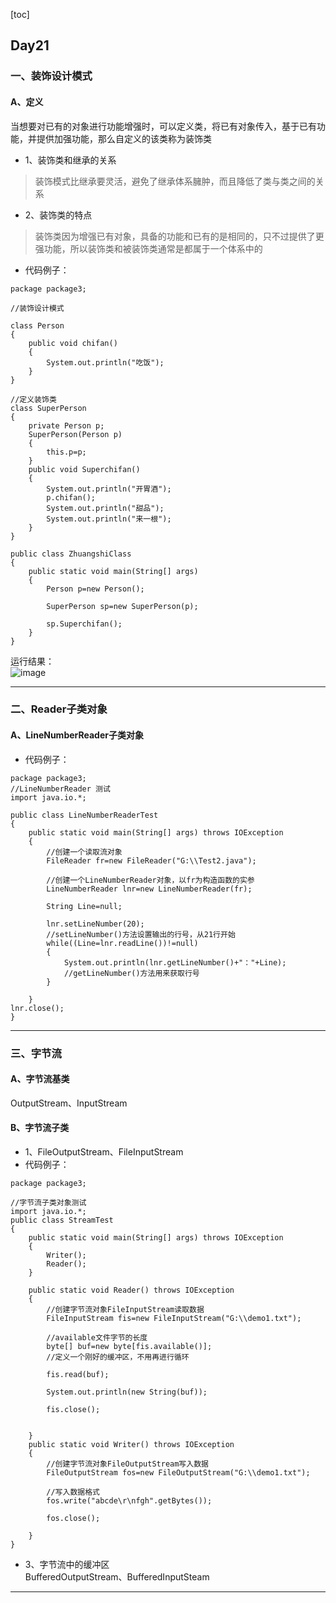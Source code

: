 [toc]
## Day21
### 一、装饰设计模式
#### A、定义  
当想要对已有的对象进行功能增强时，可以定义类，将已有对象传入，基于已有功能，并提供加强功能，那么自定义的该类称为装饰类
* 1、装饰类和继承的关系
> 装饰模式比继承要灵活，避免了继承体系臃肿，而且降低了类与类之间的关系
* 2、装饰类的特点
> 装饰类因为增强已有对象，具备的功能和已有的是相同的，只不过提供了更强功能，所以装饰类和被装饰类通常是都属于一个体系中的
* 代码例子：
```
package package3;

//装饰设计模式

class Person
{
	public void chifan()
	{
		System.out.println("吃饭");
	}
}

//定义装饰类
class SuperPerson
{
	private Person p;
	SuperPerson(Person p)
	{
		this.p=p;
	}
	public void Superchifan()
	{
		System.out.println("开胃酒");
		p.chifan();
		System.out.println("甜品");
		System.out.println("来一根");
	}
}

public class ZhuangshiClass
{
	public static void main(String[] args)
	{
		Person p=new Person();
		
		SuperPerson sp=new SuperPerson(p);
		
		sp.Superchifan();
	}
}
```
运行结果：  
![image](https://note.youdao.com/yws/public/resource/e36083821fb446484249f2a3cecc2908/xmlnote/FAF37D8088C648A6AADD14C920B32F6D/1297)
***
### 二、Reader子类对象
#### A、LineNumberReader子类对象
* 代码例子：
```
package package3;
//LineNumberReader 测试
import java.io.*;

public class LineNumberReaderTest 
{
	public static void main(String[] args) throws IOException
	{
		//创建一个读取流对象
		FileReader fr=new FileReader("G:\\Test2.java");
		
		//创建一个LineNumberReader对象，以fr为构造函数的实参
		LineNumberReader lnr=new LineNumberReader(fr);
		
		String Line=null;
		
		lnr.setLineNumber(20);
		//setLineNumber()方法设置输出的行号，从21行开始
		while((Line=lnr.readLine())!=null)
		{
			System.out.println(lnr.getLineNumber()+"："+Line);
			//getLineNumber()方法用来获取行号
		}
		
	}
lnr.close();
}
```
***
### 三、字节流
#### A、字节流基类  
OutputStream、InputStream
#### B、字节流子类
* 1、FileOutputStream、FileInputStream
* 代码例子：
```
package package3;

//字节流子类对象测试
import java.io.*;
public class StreamTest 
{
	public static void main(String[] args) throws IOException
	{
		Writer();
		Reader();
	}
	
	public static void Reader() throws IOException
	{
		//创建字节流对象FileInputStream读取数据
		FileInputStream fis=new FileInputStream("G:\\demo1.txt");
		
		//available文件字节的长度
		byte[] buf=new byte[fis.available()];
		//定义一个刚好的缓冲区，不用再进行循环
		
		fis.read(buf);
		
		System.out.println(new String(buf));
		
		fis.close();
		
		
	}
	public static void Writer() throws IOException
	{
		//创建字节流对象FileOutputStream写入数据
		FileOutputStream fos=new FileOutputStream("G:\\demo1.txt");
		
		//写入数据格式
		fos.write("abcde\r\nfgh".getBytes());
		
		fos.close();
	
	}
}
```
* 3、字节流中的缓冲区  
BufferedOutputStream、BufferedInputSteam
***
